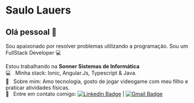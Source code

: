 # Saulo Lauers

## Olá pessoal 👋
Sou apaixonado por resolver problemas utilizando a programação.
Sou um FullStack Developer :computer:

 Estou trabalhando na **Sonner Sistemas de Informática**
 <br/> :computer: &nbsp; Minha stack: Ionic, Angular.Js, Typescript & Java.
 <br/> 💬  &nbsp; Sobre mim: Amo tecnologia, gosto de jogar videogame com meu filho e praticar atividades físicas.
 <br/> :email: &nbsp; Entre em contato comigo: [![Linkedin Badge](https://img.shields.io/badge/-sauloLauers-blue?style=flat-square&logo=Linkedin&logoColor=white&link=https://www.linkedin.com/in/saulo-lauers-917114192/)](https://www.linkedin.com/in/saulo-lauers-917114192//) 
| 
[![Gmail Badge](https://img.shields.io/badge/-saulo.lauerso@gmail.com-c14438?style=flat-square&logo=Gmail&logoColor=white&link=mailto:saulo.lauers@gmail.com)](mailto:saulo.lauers@gmail.com)
